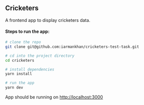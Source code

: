 ## Cricketers

A frontend app to display cricketers data.

#### Steps to run the app:

```bash
# clone the repo
git clone git@github.com:iarmankhan/cricketers-test-task.git

# cd into the project directory
cd cricketers

# install dependencies
yarn install 

# run the app
yarn dev
```
App should be running on [http://localhost:3000](http://localhost:3000)
